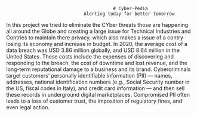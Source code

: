                                             # Cyber-Pedia
                                 Alerting today for better tomorrow
In this project we tried to eliminate the CYber threats those are happening all around the Globe and creating a large issue for Technical Industries and Contries to maintain there privacy, which also makes a issue of a contry losing its economy and increase in budget.
In 2020, the average cost of a data breach was USD 3.86 million globally, and USD 8.64 million in the United States. These costs include the expenses of discovering and responding to the breach, the cost of downtime and lost revenue, and the long-term reputational damage to a business and its brand. Cybercriminals target customers’ personally identifiable information (PII) — names, addresses, national identification numbers (e.g., Social Security number in the US, fiscal codes in Italy), and credit card information — and then sell these records in underground digital marketplaces. Compromised PII often leads to a loss of customer trust, the imposition of regulatory fines, and even legal action.
